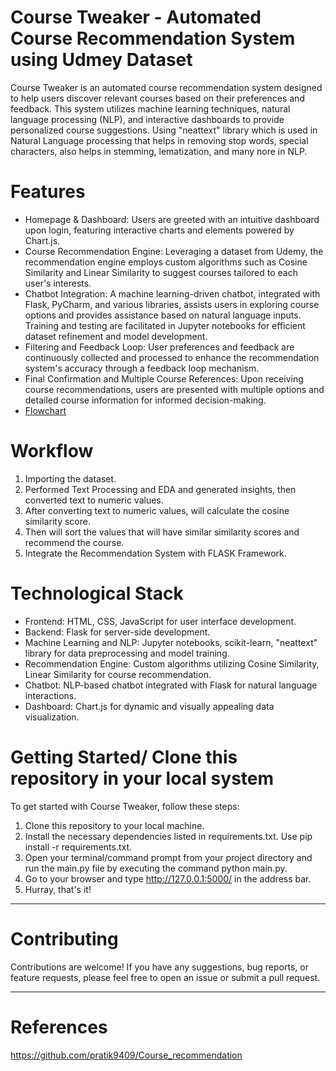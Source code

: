 # Course Tweaker - Automated Course Recommendation System using Udmey Dataset
Course Tweaker is an automated course recommendation system designed to help users discover relevant courses based on their preferences and feedback. This system utilizes machine learning techniques, natural language processing (NLP), and interactive dashboards to provide personalized course suggestions. Using "neattext" library which is used in Natural Language processing that helps in removing stop words, special characters, also helps in stemming, lematization, and many nore in NLP.

# Features
- Homepage & Dashboard: Users are greeted with an intuitive dashboard upon login, featuring interactive charts and elements powered by Chart.js.
- Course Recommendation Engine: Leveraging a dataset from Udemy, the recommendation engine employs custom algorithms such as Cosine Similarity and Linear Similarity to suggest courses tailored to each user's interests.
- Chatbot Integration: A machine learning-driven chatbot, integrated with Flask, PyCharm, and various libraries, assists users in exploring course options and provides assistance based on natural language inputs. Training and testing are facilitated in Jupyter notebooks for efficient dataset refinement and model development.  
- Filtering and Feedback Loop: User preferences and feedback are continuously collected and processed to enhance the recommendation system's accuracy through a feedback loop mechanism.  
- Final Confirmation and Multiple Course References: Upon receiving course recommendations, users are presented with multiple options and detailed course information for informed decision-making.
- [Flowchart](https://github.com/yansh985/Course-Recommendation-Tool/assets/140264480/4b99c293-7722-4200-bcde-dffdd747498e)

# Workflow
1) Importing the dataset.
2) Performed Text Processing and EDA and generated insights, then converted text to numeric values.
3) After converting text to numeric values, will calculate the cosine similarity score.
4) Then will sort the values that will have similar similarity scores and recommend the course.
5) Integrate the Recommendation System with FLASK Framework.

# Technological Stack
- Frontend: HTML, CSS, JavaScript for user interface development.
- Backend: Flask for server-side development.  
- Machine Learning and NLP: Jupyter notebooks, scikit-learn, "neattext" library for data preprocessing and model training.
- Recommendation Engine: Custom algorithms utilizing Cosine Similarity, Linear Similarity for course recommendation.
- Chatbot: NLP-based chatbot integrated with Flask for natural language interactions.
- Dashboard: Chart.js for dynamic and visually appealing data visualization.

# Getting Started/ Clone this repository in your local system
To get started with Course Tweaker, follow these steps:
1. Clone this repository to your local machine.
2. Install the necessary dependencies listed in requirements.txt. Use pip install -r requirements.txt.
3. Open your terminal/command prompt from your project directory and run the main.py file by executing the command python main.py.
4. Go to your browser and type http://127.0.0.1:5000/ in the address bar.
5. Hurray, that's it!


------
# Contributing
Contributions are welcome! If you have any suggestions, bug reports, or feature requests, please feel free to open an issue or submit a pull request.


------
# References
https://github.com/pratik9409/Course_recommendation
